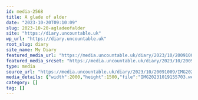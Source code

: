 ```yaml
---
id: media-2568
title: A glade of alder
date: "2023-10-20T09:10:09"
slug: 2023-10-20-agladeofalder
site: "https://diary.uncountable.uk"
wp_url: "https://diary.uncountable.uk"
root_slug: diary
site_name: My Diary
featured_media_url: "https://media.uncountable.uk/diary/2023/10/20091009/IMG20231019155703.webp"
featured_media_srcset: "https://media.uncountable.uk/diary/2023/10/20091009/IMG20231019155703-300x225.webp 300w, https://media.uncountable.uk/diary/2023/10/20091009/IMG20231019155703-1024x768.webp 1024w, https://media.uncountable.uk/diary/2023/10/20091009/IMG20231019155703-150x150.webp 150w, https://media.uncountable.uk/diary/2023/10/20091009/IMG20231019155703-640x480.webp 640w, https://media.uncountable.uk/diary/2023/10/20091009/IMG20231019155703.webp 2000w"
type: media
source_url: "https://media.uncountable.uk/diary/2023/10/20091009/IMG20231019155703.webp"
media_details: {"width":2000,"height":1500,"file":"IMG20231019155703.webp","filesize":217734,"sizes":{"medium":{"file":"IMG20231019155703-300x225.webp","width":300,"height":225,"filesize":28274,"mime_type":"image/webp","source_url":"https://media.uncountable.uk/diary/2023/10/20091009/IMG20231019155703-300x225.webp"},"large":{"file":"IMG20231019155703-1024x768.webp","width":1024,"height":768,"filesize":269918,"mime_type":"image/webp","source_url":"https://media.uncountable.uk/diary/2023/10/20091009/IMG20231019155703-1024x768.webp"},"thumbnail":{"file":"IMG20231019155703-150x150.webp","width":150,"height":150,"filesize":10240,"mime_type":"image/webp","source_url":"https://media.uncountable.uk/diary/2023/10/20091009/IMG20231019155703-150x150.webp"},"mobwidth":{"file":"IMG20231019155703-640x480.webp","width":640,"height":480,"filesize":116824,"mime_type":"image/webp","source_url":"https://media.uncountable.uk/diary/2023/10/20091009/IMG20231019155703-640x480.webp"},"full":{"file":"IMG20231019155703.webp","width":2000,"height":1500,"mime_type":"image/webp","source_url":"https://media.uncountable.uk/diary/2023/10/20091009/IMG20231019155703.webp"}},"image_meta":{"aperture":"0","credit":"","camera":"","caption":"","created_timestamp":"0","copyright":"","focal_length":"0","iso":"0","shutter_speed":"0","title":"","orientation":"0","keywords":[]}}
category: []
tag: []
---
```


